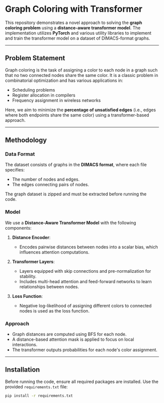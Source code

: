 # Graph Coloring with Transformer

This repository demonstrates a novel approach to solving the **graph coloring problem** using a **distance-aware transformer model**. The implementation utilizes **PyTorch** and various utility libraries to implement and train the transformer model on a dataset of DIMACS-format graphs.

---

## Problem Statement

Graph coloring is the task of assigning a color to each node in a graph such that no two connected nodes share the same color. It is a classic problem in combinatorial optimization and has various applications in:

- Scheduling problems
- Register allocation in compilers
- Frequency assignment in wireless networks

Here, we aim to minimize the **percentage of unsatisfied edges** (i.e., edges where both endpoints share the same color) using a transformer-based approach.

---

## Methodology

### Data Format

The dataset consists of graphs in the **DIMACS format**, where each file specifies:
- The number of nodes and edges.
- The edges connecting pairs of nodes.

The graph dataset is zipped and must be extracted before running the code.

### Model

We use a **Distance-Aware Transformer Model** with the following components:

1. **Distance Encoder**:
   - Encodes pairwise distances between nodes into a scalar bias, which influences attention computations.

2. **Transformer Layers**:
   - Layers equipped with skip connections and pre-normalization for stability.
   - Includes multi-head attention and feed-forward networks to learn relationships between nodes.

3. **Loss Function**:
   - Negative log-likelihood of assigning different colors to connected nodes is used as the loss function.

### Approach

- Graph distances are computed using BFS for each node.
- A distance-based attention mask is applied to focus on local interactions.
- The transformer outputs probabilities for each node's color assignment.

---

## Installation

Before running the code, ensure all required packages are installed. Use the provided `requirements.txt` file:

```bash
pip install -r requirements.txt
